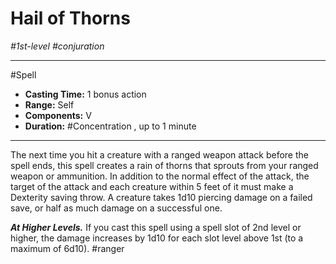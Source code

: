# Hail of Thorns
*#1st-level #conjuration*
___ 
#Spell
- **Casting Time:** 1 bonus action
- **Range:** Self
- **Components:** V
- **Duration:** #Concentration , up to 1 minute
---
The next time you hit a creature with a ranged weapon attack before the spell ends, this spell creates a rain of thorns that sprouts from your ranged weapon or ammunition. In addition to the normal effect of the attack, the target of the attack and each creature within 5 feet of it must make a Dexterity saving throw. A creature takes 1d10 piercing damage on a failed save, or half as much damage on a successful one.

***At Higher Levels.*** If you cast this spell using a spell slot of 2nd level or higher, the damage increases by 1d10 for each slot level above 1st (to a maximum of 6d10).
#ranger